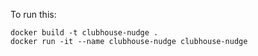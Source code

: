 To run this:

```
docker build -t clubhouse-nudge .
docker run -it --name clubhouse-nudge clubhouse-nudge
```
